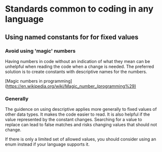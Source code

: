 # Standards common to coding in any language

## Using named constants for for fixed values
 

### Avoid using 'magic' numbers
Having numbers in code without an indication of what they mean can be unhelpful when reading the code when a change is needed. The preferred solution is to create constants with descriptive names for the numbers. 

[Magic numbers in programming](https://en.wikipedia.org/wiki/Magic_number_(programming%29)

### Generally
The guidence on using descriptive applies more generally to fixed values of other data types.  It makes the code easier to read. It is also helpful if the value represented by the constant changes. Searching for a value to replace can lead to false matches and risks changing values that should not change. 

If there is only a limited set of allowed values, you should consider using an enum instead if your language supports it.